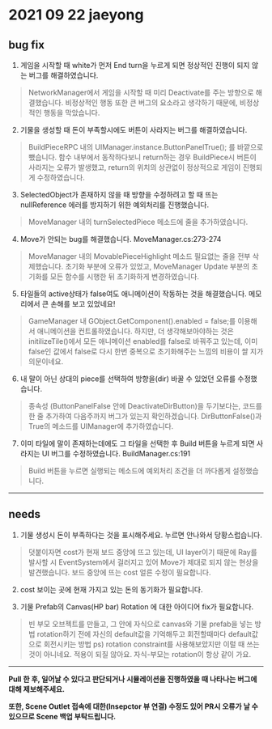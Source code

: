 # 2021 09 22 jaeyong

## bug fix

1. 게임을 시작할 때 white가 먼저 End turn을 누르게 되면 정상적인 진행이 되지 않는 버그를 해결하였습니다.   

> NetworkManager에서 게임을 시작할 때 미리 Deactivate를 주는 방향으로 해결했습니다.
비정상적인 행동 또한 큰 버그의 요소라고 생각하기 때문에, 비정상적인 행동을 막았습니다.

2. 기물을 생성할 때 돈이 부족할시에도 버튼이 사라지는 버그를 해결하였습니다.

> BuildPieceRPC 내의 UIManager.instance.ButtonPanelTrue(); 를 바깥으로 뺐습니다.
함수 내부에서 동작하다보니 return하는 경우 BuildPiece시 버튼이 사라지는 오류가 발생했고, return의 위치의 상관없이 정상적으로 게임이 진행되게 수정하였습니다.

3. SelectedObject가 존재하지 않을 때 방향을 수정하려고 할 때 뜨는 nullReference 에러를 방지하기 위한 예외처리를 진행했습니다.

> MoveManager 내의 turnSelectedPiece 메소드에 줄을 추가하였습니다.

4. Move가 안되는 bug를 해결했습니다. MoveManager.cs:273-274

> MoveManager 내의 MovablePieceHighlight 메소드 필요없는 줄을 전부 삭제했습니다.
> 초기화 부분에 오류가 있었고, MoveManager Update 부분의 초기화를 모든 함수를 시행한 뒤 초기화하게 변경하였습니다.

5. 타일들의 active상태가 false여도 애니메이션이 작동하는 것을 해결했습니다. 메모리에서 큰 손해를 보고 있었네요!

> GameManager 내 GObject.GetComponent<Animator>().enabled = false;를 이용해서 애니메이션을 컨트롤하였습니다.
> 하지만, 더 생각해보아야하는 것은 initilizeTile()에서 모든 애니메이션 enabled를 false로 바꿔주고 있는데,
> 이미 false인 값에서 false로 다시 한번 중복으로 초기화해주는 느낌의 비용이 쌀 지가 의문이네요.

6. 내 말이 아닌 상대의 piece를 선택하여 방향을(dir) 바꿀 수 있었던 오류를 수정했습니다.

> 종속성 (ButtonPanelFalse 안에 DeactivateDirButton)을 두기보다는, 코드를 한 줄 추가하여 다음주까지 버그가 있는지 확인하겠습니다.
> DirButtonFalse()과 True의 메소드를 UIManager에 추가하였습니다.

7. 이미 타일에 말이 존재하는데에도 그 타일을 선택한 후 Build 버튼을 누르게 되면 사라지는 UI 버그를 수정하였습니다. BuildManager.cs:191

> Build 버튼을 누르면 실행되는 메소드에 예외처리 조건을 더 까다롭게 설정했습니다.

<hr>

## needs

1. 기물 생성시 돈이 부족하다는 것을 표시해주세요. 누르면 안나와서 당황스럽습니다.

> 덧붙이자면 cost가 현재 보드 중앙에 뜨고 있는데, UI layer이기 때문에 Ray를 발사할 시 EventSystem에서 걸러지고 있어 Move가 제대로 되지 않는 현상을 발견했습니다.
> 보드 중앙에 뜨는 cost 얼른 수정이 필요합니다.

2. cost 보이는 곳에 현재 가지고 있는 돈의 동기화가 필요합니다.

3. 기물 Prefab의 Canvas(HP bar) Rotation 에 대한 아이디어 fix가 필요합니다.
> 빈 부모 오브젝트를 만들고, 그 안에 자식으로 canvas와 기물 prefab을 넣는 방법
> rotation하기 전에 자신의 default값을 기억해두고 회전할때마다 default값으로 회전시키는 방법
> ps) rotation constraint를 사용해보았지만 이럴 때 쓰는 것이 아니네요. 적용이 되질 않아요. 자식-부모는 rotation이 항상 같이 가요.

<hr>

**Pull 한 후, 일어날 수 있다고 판단되거나 시뮬레이션을 진행하였을 때 나타나는 버그에 대해 제보해주세요.**

**또한, Scene Outlet 접속에 대한(Insepctor 뷰 연결) 수정도 있어 PR시 오류가 날 수 있으므로 Scene 백업 부탁드립니다.**
